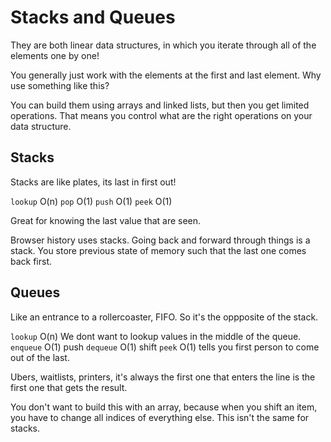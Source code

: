 # Stacks and Queues

They are both linear data structures, in which you iterate through all of the elements one by one!

You generally just work with the elements at the first and last element. Why use something like this?  

You can build them using arrays and linked lists, but then you get limited operations.  That means you control what are the right operations on your data structure.

## Stacks

Stacks are like plates, its last in first out!

`lookup` O(n)
`pop` O(1)
`push` O(1)
`peek` O(1)

Great for knowing the last value that are seen.  

Browser history uses stacks.  Going back and forward through things is a stack.  You store previous state of memory such that the last one comes back first.

## Queues

Like an entrance to a rollercoaster, FIFO.
So it's the oppposite of the stack.

`lookup` O(n)  We dont want to lookup values in the middle of the queue.
`enqueue` O(1)  push
`dequeue` O(1)  shift
`peek` O(1)   tells you first person to come out of the last.

Ubers, waitlists, printers, it's always the first one that enters the line is the first one that gets the result.

You don't want to build this with an array, because when you shift an item, you have to change all indices of everything else.  This isn't the same for stacks. 
